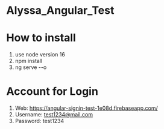 # Alyssa_Angular_Test

# How to install
1. use node version 16
2. npm install
3. ng serve --o

# Account for Login
1. Web: https://angular-signin-test-1e08d.firebaseapp.com/
2. Username: test1234@mail.com
3. Password: test1234


